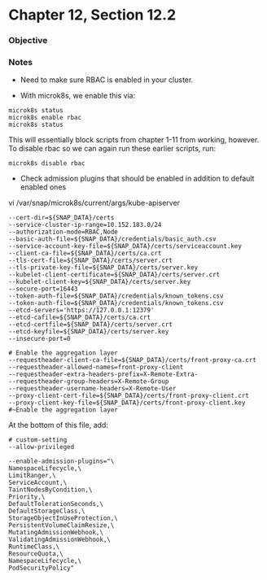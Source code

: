 # Chapter 12, Section 12.2

### Objective

### Notes
- Need to make sure RBAC is enabled in your cluster.

- With microk8s, we enable this via:
```
microk8s status
microk8s enable rbac
microk8s status
``` 

This will essentially block scripts from chapter 1-11 from working, however.
To disable rbac so we can again run these earlier scripts, run:
```
microk8s disable rbac
```

- Check admission plugins that should be enabled in addition to default enabled ones 

vi /var/snap/microk8s/current/args/kube-apiserver

```
--cert-dir=${SNAP_DATA}/certs
--service-cluster-ip-range=10.152.183.0/24
--authorization-mode=RBAC,Node
--basic-auth-file=${SNAP_DATA}/credentials/basic_auth.csv
--service-account-key-file=${SNAP_DATA}/certs/serviceaccount.key
--client-ca-file=${SNAP_DATA}/certs/ca.crt
--tls-cert-file=${SNAP_DATA}/certs/server.crt
--tls-private-key-file=${SNAP_DATA}/certs/server.key
--kubelet-client-certificate=${SNAP_DATA}/certs/server.crt
--kubelet-client-key=${SNAP_DATA}/certs/server.key
--secure-port=16443
--token-auth-file=${SNAP_DATA}/credentials/known_tokens.csv
--token-auth-file=${SNAP_DATA}/credentials/known_tokens.csv
--etcd-servers='https://127.0.0.1:12379'
--etcd-cafile=${SNAP_DATA}/certs/ca.crt
--etcd-certfile=${SNAP_DATA}/certs/server.crt
--etcd-keyfile=${SNAP_DATA}/certs/server.key
--insecure-port=0

# Enable the aggregation layer
--requestheader-client-ca-file=${SNAP_DATA}/certs/front-proxy-ca.crt
--requestheader-allowed-names=front-proxy-client
--requestheader-extra-headers-prefix=X-Remote-Extra-
--requestheader-group-headers=X-Remote-Group
--requestheader-username-headers=X-Remote-User
--proxy-client-cert-file=${SNAP_DATA}/certs/front-proxy-client.crt
--proxy-client-key-file=${SNAP_DATA}/certs/front-proxy-client.key
#~Enable the aggregation layer
```


At the bottom of this file, add:

```
# custom-setting
--allow-privileged

--enable-admission-plugins="\
NamespaceLifecycle,\
LimitRanger,\
ServiceAccount,\
TaintNodesByCondition,\
Priority,\
DefaultTolerationSeconds,\
DefaultStorageClass,\
StorageObjectInUseProtection,\
PersistentVolumeClaimResize,\
MutatingAdmissionWebhook,\
ValidatingAdmissionWebhook,\
RuntimeClass,\
ResourceQuota,\
NamespaceLifecycle,\
PodSecurityPolicy"
```
